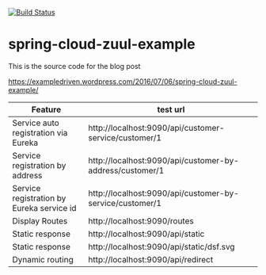 [![Build Status](https://travis-ci.org/ExampleDriven/spring-cloud-zuul-example.svg?branch=master)](https://travis-ci.org/ExampleDriven/spring-cloud-zuul-example)
# spring-cloud-zuul-example

This is the source code for the blog post

https://exampledriven.wordpress.com/2016/07/06/spring-cloud-zuul-example/


Feature |test url
--- |---
Service auto registration via Eureka | http://localhost:9090/api/customer-service/customer/1
Service registration by address | http://localhost:9090/api/customer-by-address/customer/1
Service registration by Eureka service id | http://localhost:9090/api/customer-by-service/customer/1
Display Routes | http://localhost:9090/routes
Static response | http://localhost:9090/api/static
Static response | http://localhost:9090/api/static/dsf.svg
Dynamic routing | http://localhost:9090/api/redirect
